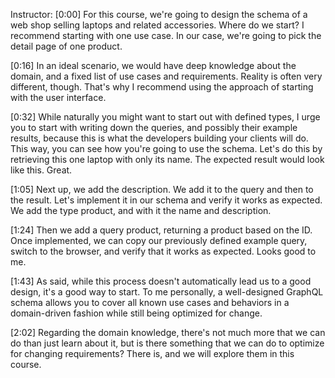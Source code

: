 Instructor: [0:00] For this course, we're going to design the schema of a web shop selling laptops and related accessories. Where do we start? I recommend starting with one use case. In our case, we're going to pick the detail page of one product.

[0:16] In an ideal scenario, we would have deep knowledge about the domain, and a fixed list of use cases and requirements. Reality is often very different, though. That's why I recommend using the approach of starting with the user interface.

[0:32] While naturally you might want to start out with defined types, I urge you to start with writing down the queries, and possibly their example results, because this is what the developers building your clients will do. This way, you can see how you're going to use the schema. Let's do this by retrieving this one laptop with only its name. The expected result would look like this. Great.

[1:05] Next up, we add the description. We add it to the query and then to the result. Let's implement it in our schema and verify it works as expected. We add the type product, and with it the name and description.

[1:24] Then we add a query product, returning a product based on the ID. Once implemented, we can copy our previously defined example query, switch to the browser, and verify that it works as expected. Looks good to me.

[1:43] As said, while this process doesn't automatically lead us to a good design, it's a good way to start. To me personally, a well-designed GraphQL schema allows you to cover all known use cases and behaviors in a domain-driven fashion while still being optimized for change.

[2:02] Regarding the domain knowledge, there's not much more that we can do than just learn about it, but is there something that we can do to optimize for changing requirements? There is, and we will explore them in this course.
